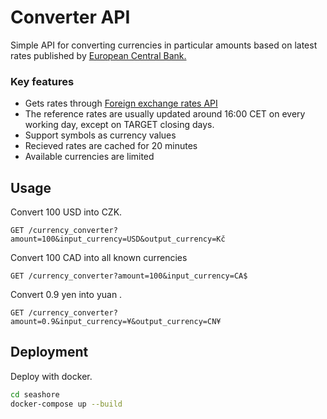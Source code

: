 # Converter API
Simple API for converting currencies in particular amounts based on latest rates published by [European Central Bank.](https://www.ecb.europa.eu/stats/policy_and_exchange_rates/euro_reference_exchange_rates/html/index.en.html)

### Key features
- Gets rates through [Foreign exchange rates API](https://exchangeratesapi.io/)
- The reference rates are usually updated around 16:00 CET on every working day, except on TARGET closing days.  
- Support symbols as currency values
- Recieved rates are cached for 20 minutes
- Available currencies are limited

## Usage
Convert 100 USD into CZK.
```http
GET /currency_converter?amount=100&input_currency=USD&output_currency=Kč
```

Convert 100 CAD into all known currencies
```http
GET /currency_converter?amount=100&input_currency=CA$
```
Convert 0.9 yen into yuan .
```
GET /currency_converter?amount=0.9&input_currency=¥&output_currency=CN¥
```


## Deployment

Deploy with docker.
```sh
cd seashore
docker-compose up --build
```
